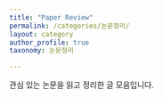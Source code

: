 ```yaml
---
title: "Paper Review"
permalink: /categories/논문정리/
layout: category
author_profile: true
taxonomy: 논문정리

---
```


관심 있는 논문을 읽고 정리한 글 모음입니다.